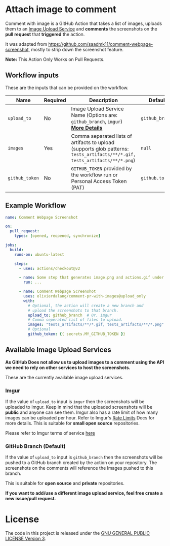 # Attach image to comment

Comment with image is a GitHub Action that takes a list of images,
uploads them to an [Image Upload Service](#available-image-upload-services) and
**comments** the screenshots on the **pull request** that **triggered** the action.

It was adapted from https://github.com/saadmk11/comment-webpage-screenshot, mostly to strip down the screenshot feature.

**Note:** This Action Only Works on Pull Requests.

## Workflow inputs

These are the inputs that can be provided on the workflow.

| Name | Required | Description | Default |
|------|----------|-------------|---------|
| `upload_to` | No | Image Upload Service Name (Options are: `github_branch`, `imgur`) **[More Details](#available-image-upload-services)** | `github_branch` |
| `images` | Yes | Comma separated lists of artifacts to upload (supports glob patterns: `tests_artifacts/**/*.gif, tests_artifacts/**/*.png`) | `null` |
| `github_token` | No | `GITHUB_TOKEN` provided by the workflow run or Personal Access Token (PAT) | `github.token` |

## Example Workflow

```yaml
name: Comment Webpage Screenshot

on:
  pull_request:
    types: [opened, reopened, synchronize]

jobs:
  build:
    runs-on: ubuntu-latest

    steps:
      - uses: actions/checkout@v2

      - name: Some step that generates image.png and actions.gif under ./artifacts
        run: ...

      - name: Comment Webpage Screenshot
        uses: olivierdalang/comment-pr-with-images@upload_only
        with:
          # Optional, the action will create a new branch and
          # upload the screenshots to that branch.
          upload_to: github_branch  # Or, imgur
          # Comma seperated list of files to upload.
          images: "tests_artifacts/**/*.gif, tests_artifacts/**/*.png"
          # Optional
          github_token: {{ secrets.MY_GITHUB_TOKEN }}
```


## Available Image Upload Services

**As GitHub Does not allow us to upload images to a comment using the API
we need to rely on other services to host the screenshots.**

These are the currently available image upload services.

### Imgur

If the value of `upload_to` input is `imgur` then the screenshots will be uploaded to Imgur.
Keep in mind that the uploaded screenshots will be **public** and anyone can see them.
Imgur also has a rate limit of how many images can be uploaded per hour.
Refer to Imgur's [Rate Limits](https://api.imgur.com/#limits) Docs for more details.
This is suitable for **small open source** repositories.

Please refer to Imgur terms of service [here](https://imgur.com/tos)

### GitHub Branch (Default)

If the value of `upload_to` input is `github_branch` then the screenshots will be pushed
to a GitHub branch created by the action on your repository.
The screenshots on the comments will reference the Images pushed to this branch.

This is suitable for **open source** and **private** repositories.

**If you want to add/use a different image upload service, feel free create a new issue/pull request.**

# License

The code in this project is released under the [GNU GENERAL PUBLIC LICENSE Version 3](LICENSE).
